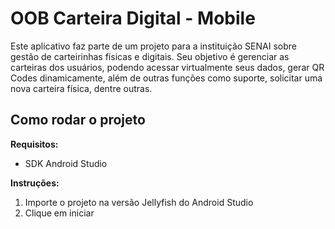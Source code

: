 # OOB Carteira Digital - Mobile

Este aplicativo faz parte de um projeto para a instituição SENAI sobre gestão de carteirinhas físicas e digitais. Seu objetivo é gerenciar as carteiras dos usuários, podendo acessar virtualmente seus dados, gerar QR Codes dinamicamente, além de outras funções como suporte, solicitar uma nova carteira física, dentre outras.

## Como rodar o projeto

**Requisitos:**

- SDK Android Studio

**Instruções:**

1. Importe o projeto na versão Jellyfish do Android Studio
2. Clique em iniciar
